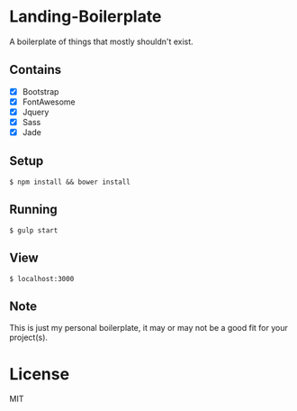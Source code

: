 
#  Landing-Boilerplate

A boilerplate of things that mostly shouldn't exist.

## Contains

- [x] Bootstrap
- [x] FontAwesome
- [x] Jquery
- [x] Sass
- [x] Jade

## Setup

```
$ npm install && bower install
```

## Running

```
$ gulp start
```

## View

```
$ localhost:3000
```

## Note

This is just my personal boilerplate, it may or may not be a good fit for your project(s).

# License

MIT
